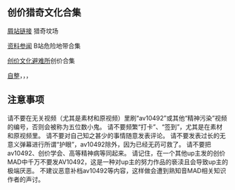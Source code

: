 ## 创价猎奇文化合集


[屑站链接](https://bilibili.com) 猎奇坟场

[资料参闻](https://ubc2.github.io/links/menu.html) B站危险地带合集

[创价文化避难所](https://qmj0130.wodemo.net/chuangjia)创价合集

[自整](https://2786127571.wodemo.net/entry/519993)，，，


## 注意事项    

请不要在无关视频（尤其是素材和原视频）里刷“av10492”或其他“精神污染”视频的编号，否则会被称为五位数小鬼。
请不要频繁“打卡”、“签到”，尤其是在素材和原视频里。
请不要对自己知之甚少的事情随意发表评论。
请不要发表过长的无意义弹幕进行所谓“护眼”，av10492除外，因为已经无药可救了。
请不要把av10492、创价学会、高等精神病等同起来。
请记住，在一个其他up主发的创价MAD中千万不要发AV10492，这是一种对up主的努力作品的亵渎且会导致up主的极端厌恶。
不建议恶意补档av10492等内容，这样做会遭到熟知音MAD相关知识作者的声讨。
